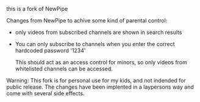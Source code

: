 this is a fork of NewPipe

Changes from NewPipe to achive some kind of parental control:

- only videos from subscribed channels are shown in search results
- You can only subscribe to channels when you enter the correct hardcoded password '1234'

  This should act as an access control for minors, so only videos from whitelisted channels can be accessed.

Warning:
  This fork is for personal use for my kids, and not indended for public release.
  The changes have been implented in a laypersons way and come with several side effects.

  
